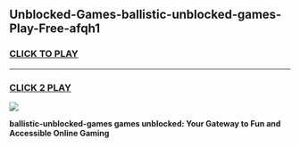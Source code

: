 
## Unblocked-Games-ballistic-unblocked-games-Play-Free-afqh1
<h3>
<a href="https://premium76.site?title=ballistic-unblocked-games&ref=19M">CLICK TO PLAY</a></h3>
<hr>

<h3>
<a href="https://premium76.site?title=ballistic-unblocked-games&ref=19M">CLICK 2 PLAY</a>
  
</h3>

<a href="https://premium76.site?title=ballistic-unblocked-games&ref=19M"><img src="https://clearcache.store/games.png"></a>


**ballistic-unblocked-games games unblocked: Your Gateway to Fun and Accessible Online Gaming**
